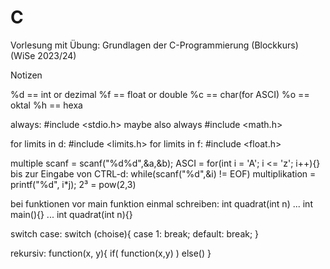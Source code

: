 # C
Vorlesung mit Übung: Grundlagen der C-Programmierung (Blockkurs) (WiSe 2023/24)


Notizen

%d == int or dezimal
%f == float or double
%c == char(for ASCI)
%o == oktal
%h == hexa

always: #include <stdio.h>
maybe also always #include <math.h>

for limits in d: #include <limits.h>
for limits in f: #include <float.h>

multiple scanf = scanf("%d%d",&a,&b);
ASCI = for(int i = 'A'; i <= 'z'; i++){}
bis zur Eingabe von CTRL-d: while(scanf("%d",&i) != EOF)
multiplikation = printf("%d", i*j);
2³ = pow(2,3)

bei funktionen vor main funktion einmal schreiben: int quadrat(int n) ... int main(){} ... int quadrat(int n){}

switch case:
switch (choise){
    case 1:
        break;
    default:
        break;
}

rekursiv:
function(x, y){
    if(
        function(x,y)
    )
    else()
}

